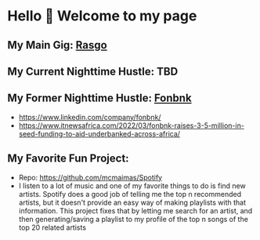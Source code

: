 # Hello 👋 Welcome to my page

## My Main Gig: [Rasgo](https://www.rasgoml.com/)

## My Current Nighttime Hustle: TBD

## My Former Nighttime Hustle: [Fonbnk](https://www.fonbnk.com)
  - https://www.linkedin.com/company/fonbnk/
  - https://www.itnewsafrica.com/2022/03/fonbnk-raises-3-5-million-in-seed-funding-to-aid-underbanked-across-africa/
 
 
 ## My Favorite Fun Project:
  - Repo: https://github.com/mcmaimas/Spotify
  - I listen to a lot of music and one of my favorite things to do is find new artists. Spotify does a good job of telling me the top n recommended artists, but it doesn't provide an easy way of making playlists with that information. This project fixes that by letting me search for an artist, and then generating/saving a playlist to my profile of the top n songs of the top 20 related artists
 
